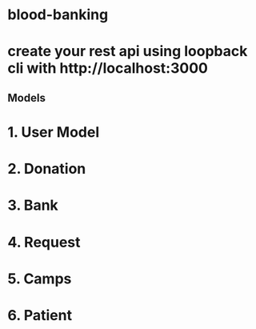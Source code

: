 # blood-banking
# create your rest api using loopback cli with http://localhost:3000

## Models
# 1. User Model
# 2. Donation
# 3. Bank
# 4. Request
# 5. Camps
# 6. Patient
